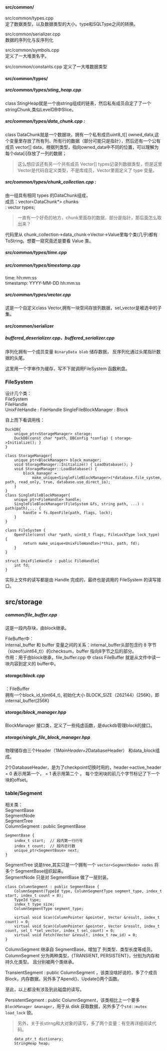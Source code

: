 
#### src/common/
src/common/types.cpp  
定了数据类型，以及数据类型的大小。type和SQLType之间的转换。 

src/common/serializer.cpp  
数据的序列化与反序列化

src/common/symbols.cpp  
定义了一大堆类名字。

src/common/constants.cpp
定义了一大堆数据类型


#### src/common/types/
##### src/common/types/sting_heap.cpp  
class StingHeap就是一个由string组成的链表，然后私有成员自定了了一个stringChunk,类似LevelDB中Slice。

##### src/common/types/data_chunk.cpp :
class DataChunk就是一个数据块，拥有一个私有成员uint8_t[] owned_data,这个变量里存放了所有列、所有行的数据（部分可能只是指针），然后还有一个公有成员 vector[] data，根据列类型，指向owned_data中不同的位置，可以理解为 每个data[i]存放了一列的数据；

>这么想应该还有另一个共有成员 Vector[] types记录列数据类型，但是这里 Vector是代码自定义类型，不是库成员，Vector里面定义了 type 变量。

##### src/common/types/chunk_collection.cpp :
由一组具有相同 types 的DataChunk组成，  
成员：vector<DataChunk*> chunks  
    : vector<TypeId> types;  

>一直有一个好奇的地方，chunk里面存的数据，部分是指针，那后面怎么取出来？

代码里从 chunk_collection->data_chunk->Vector->Value里每个类(几乎)都有 ToString。想要一窥究竟还是要看 Value 类。

##### src/common/types/time.cpp
##### src/common/types/timestamp.cpp
time: hh:mm:ss  
timestamp: YYYY-MM-DD hh:mm:ss

##### src/common/types/vector.cpp
这是一个自定义class Vector,拥有一块空间存放列数据，sel_vector是被选中的子集。

#### src/common/serializer
##### buffered_deserializer.cpp、buffered_serializer.cpp
序列化拥有一个成员变量 `BinaryData blob` 储存数据， 反序列化通过头尾指针数据的头尾。  

这里用一个字串作为缓存，写不下就调用FileSystem 函数刷盘。

### FileSystem
设计几个类：  
FileSystem  
FileHandle  
UnixFileHandle : FileHandle
SingleFileBlockManager : Block

自上而下看调用栈：
```
DuckDB{
    unique_ptr<StorageManager> storage;
    DuckDB(const char *path, DBConfig *config) { storage->Initialize(); }
}

class StorageManager{
    unique_ptr<BlockManager> block_manager;
    void StorageManager::Initialize() { LoadDatabase(); }
    void StorageManager::LoadDatabase() {
        block_manager =
		    make_unique<SingleFileBlockManager>(*database.file_system, path, read_only, true, database.use_direct_io);
    }
}
class SingleFileBlockManager{
    unique_ptr<FileHandle> handle;
    SingleFileBlockManager(FileSystem &fs, string path, ...) : path(path),... {
	    handle = fs.OpenFile(path, flags, lock);
    }
}

class FileSystem {
    OpenFile(const char *path, uint8_t flags, FileLockType lock_type) {
	    return make_unique<UnixFileHandle>(*this, path, fd);
    }
}

struct UnixFileHandle : public FileHandle{
    int fd;
}

```

实际上文件的读写都是由 Handle 完成的，最终也是调用的 FileSystem 的读写接口。

## src/storage
##### common/file_buffer.cpp
这是一段内存块，由block继承。  

FileBuffer中：  
internal_buffer 和 buffer 变量之间的关系：internal_buffer头部包含约 8 字节（sizeof(uint64_t)）的checksum，buffer 指向8字节之后的部分。  
作用：用于由block继承，file_buffer.cpp 中 class FileBuffer 就是从文件中读一块内容到定义的 buffer中。

##### storage/block.cpp
：FileBuffer  
拥有一个block_id_t(int64_t), 初始化大小 BLOCK_SIZE（262144）(256K)，即internal_buffer(256K)


##### storage/block_manager.hpp
BlockManager 接口类，定义了一些纯虚函数，是duckdb管理block的接口。

##### storage/single_file_block_manager.hpp
物理储存由三个Header（1*MainHeader+2*DatabaseHeader） 和data_block组成。

2个DatabaseHeader，是为了checkpoint切换时用的，header->active_header = 0 表示用第一个， = 1 表示用第二个
。
每个空闲块的前几个字节标记了下一个块的offset。

### table/Segment
相关类：  
SegmentBase  
SegmentNode  
SegmentTree  
ColumnSegment : public SegmentBase
```
SegmentBase {
    index_t start;  // 段内第一行行号
	index_t count;  // 段内总行数
	unique_ptr<SegmentBase> next;
}
```

SegmentTree 说是tree,其实只是一个拥有一个 `vector<SegmentNode> nodes` 将多个 SegmentBase组织起来。  
SegmentNode 只是对 SegmentBase 做了一层封装。

```
class ColumnSegment : public SegmentBase {
	ColumnSegment(TypeId type, ColumnSegmentType segment_type, index_t start, index_t count = 0);
	TypeId type;
	index_t type_size;
	ColumnSegmentType segment_type;
	
	virtual void Scan(ColumnPointer &pointer, Vector &result, index_t count) = 0;
	virtual void Scan(ColumnPointer &pointer, Vector &result, index_t count, sel_t *sel_vector, index_t sel_count) = 0;
	virtual void Fetch(Vector &result, index_t row_id) = 0;
}
```
ColumnSegment 继承自 SegmentBase，增加了 列类型、类型长度等成员。  
ColumnSegment 分为两种类型，{TRANSIENT, PERSISTENT}，分别为内存和持久化类型。
且分别被两个类继承。

TransientSegment : public ColumnSegment ，该类没啥好说的，多了个成员 Block，内存数据，另外多了Apend()、Update()两个函数。

至此，以上都没有涉及到此磁盘的读写。

PersistentSegment : public ColumnSegment，该类相比上一个要多 `BlockManager &manager`，用于从 disk 获取数据，另外多了个`std::mutex load_lock` 锁。  
>另外，关于长stirng和大对象的读写，多了两个变量：有空再详细阅读代码。
```
    data_ptr_t dictionary;
	StringHeap heap;
```




